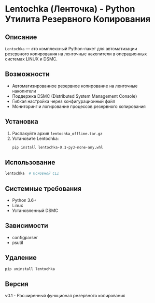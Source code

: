 # Lentochka (Ленточка) - Python Утилита Резервного Копирования

## Описание
`Lentochka` — это комплексный Python-пакет для автоматизации резервного копирования на ленточные накопители в операционных системах LINUX и DSMC.

## Возможности
- Автоматизированное резервное копирование на ленточные накопители
- Поддержка DSMC (Distributed System Management Console)
- Гибкая настройка через конфигурационный файл
- Мониторинг и логирование процессов резервного копирования

## Установка

1. Распакуйте архив `lentochka_offline.tar.gz`
2. Установите Lentochka:
   ```bash
   pip install lentochka-0.1-py3-none-any.whl
   ```

## Использование
```bash
lentochka  # Основной CLI
```

## Системные требования
- Python 3.6+
- Linux
- Установленный DSMC

## Зависимости
- configparser
- psutil

## Удаление
```bash
pip uninstall lentochka
```

## Версия
v0.1 - Расширенный функционал резервного копирования
